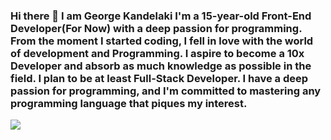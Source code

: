 ### Hi there 👋 I am George Kandelaki I'm a 15-year-old Front-End Developer(For Now) with a deep passion for programming. From the moment I started coding, I fell in love with the world of development and Programming. I aspire to become a 10x Developer and absorb as much knowledge as possible in the field. I plan to be at least Full-Stack Developer. I have a deep passion for programming, and I'm committed to mastering any programming language that piques my interest.


![](https://streak-stats.demolab.com/?user=GeorgeKandelaki&hide_border=true&card_width=700&theme=algolia&border_radius=5&background=000000&stroke=000000)

